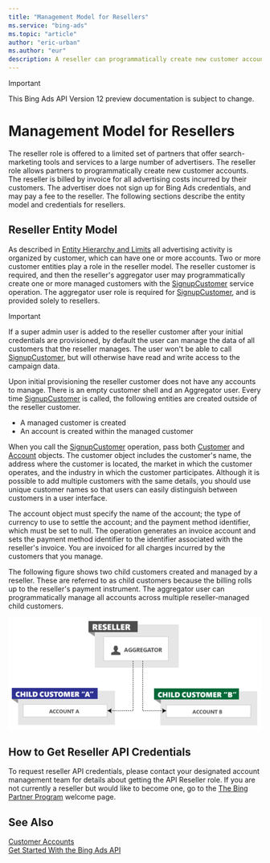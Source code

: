 ```yaml
---
title: "Management Model for Resellers"
ms.service: "bing-ads"
ms.topic: "article"
author: "eric-urban"
ms.author: "eur"
description: A reseller can programmatically create new customer accounts and gets billed by invoice for all advertising costs incurred by their customers.
---
```

> [!IMPORTANT]
> This Bing Ads API Version 12 preview documentation is subject to change.

# Management Model for Resellers
The reseller role is offered to a limited set of partners that offer search-marketing tools and services to a large number of advertisers. The reseller role allows partners to programmatically create new customer accounts. The reseller is billed by invoice for all advertising costs incurred by their customers. The advertiser does not sign up for Bing Ads credentials, and may pay a fee to the reseller. The following sections describe the entity model and credentials for resellers.

## Reseller Entity Model
As described in [Entity Hierarchy and Limits](entity-hierarchy-limits.md) all advertising activity is organized by customer, which can have one or more accounts. Two or more customer entities play a role in the reseller model. The reseller customer is required, and then the reseller's aggregator user may programmatically create one or more managed customers with the [SignupCustomer](../customer-management-service/signupcustomer.md) service operation. The aggregator user role is required for [SignupCustomer](../customer-management-service/signupcustomer.md), and is provided solely to resellers.

> [!IMPORTANT] 
> If a super admin user is added to the reseller customer after your initial credentials are provisioned, by default the user can manage the data of all customers that the reseller manages. The user won't be able to call [SignupCustomer](../customer-management-service/signupcustomer.md), but will otherwise have read and write access to the campaign data.

Upon initial provisioning the reseller customer does not have any accounts to manage. There is an empty customer shell and an Aggregator user. Every time [SignupCustomer](../customer-management-service/signupcustomer.md) is called, the following entities are created outside of the reseller customer.
-   A managed customer is created  
-   An account is created within the managed customer  

When you call the [SignupCustomer](../customer-management-service/signupcustomer.md) operation, pass both [Customer](../customer-management-service/customer.md) and [Account](../customer-management-service/account.md) objects. The customer object includes the customer's name, the address where the customer is located, the market in which the customer operates, and the industry in which the customer participates. Although it is possible to add multiple customers with the same details, you should use unique customer names so that users can easily distinguish between customers in a user interface.

The account object must specify the name of the account; the type of currency to use to settle the account; and the payment method identifier, which must be set to null. The operation generates an invoice account and sets the payment method identifier to the identifier associated with the reseller's invoice. You are invoiced for all charges incurred by the customers that you manage.

The following figure shows two child customers created and managed by a reseller. These are referred to as child customers because the billing rolls up to the reseller's payment instrument. The aggregator user can programmatically manage all accounts across multiple reseller-managed child customers.

![Management Model Direct Reseller](media/management-model-reseller.png "Management Model Direct Reseller")

## <a name="reseller_signup"></a>How to Get Reseller API Credentials
To request reseller API credentials, please contact your designated account management team for details about getting the API Reseller role. If you are not currently a reseller but would like to become one, go to the [The Bing Partner Program](https://advertise.bingads.microsoft.com/en-us/bing-partners/welcome) welcome page. 

## See Also
[Customer Accounts](customer-accounts.md)  
[Get Started With the Bing Ads API](get-started.md)  

